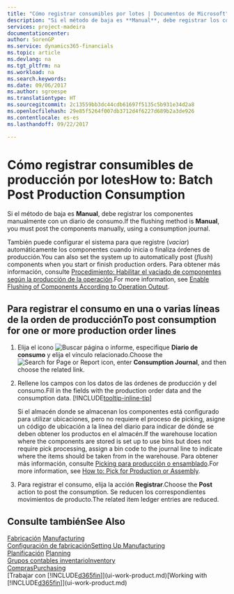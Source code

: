 ```yaml
---
title: "Cómo registrar consumibles por lotes | Documentos de Microsoft"
description: "Si el método de baja es **Manual**, debe registrar los componentes manualmente con un diario de consumo."
services: project-madeira
documentationcenter: 
author: SorenGP
ms.service: dynamics365-financials
ms.topic: article
ms.devlang: na
ms.tgt_pltfrm: na
ms.workload: na
ms.search.keywords: 
ms.date: 09/06/2017
ms.author: sgroespe
ms.translationtype: HT
ms.sourcegitcommit: 2c13559bb3dc44cdb61697f5135c5b931e34d2a8
ms.openlocfilehash: 29e85f5264f007db3712d4f6227d689b2a3de926
ms.contentlocale: es-es
ms.lasthandoff: 09/22/2017

---
```

# <a name="how-to-batch-post-production-consumption"></a><span data-ttu-id="6c147-103">Cómo registrar consumibles de producción por lotes</span><span class="sxs-lookup"><span data-stu-id="6c147-103">How to: Batch Post Production Consumption</span></span>
<span data-ttu-id="6c147-104">Si el método de baja es **Manual**, debe registrar los componentes manualmente con un diario de consumo.</span><span class="sxs-lookup"><span data-stu-id="6c147-104">If the flushing method is **Manual**, you must post the components manually, using a consumption journal.</span></span>

<span data-ttu-id="6c147-105">También puede configurar el sistema para que registre (*vaciar*) automáticamente los componentes cuando inicia o finaliza órdenes de producción.</span><span class="sxs-lookup"><span data-stu-id="6c147-105">You can also set the system up to automatically post (*flush*) components when you start or finish production orders.</span></span> <span data-ttu-id="6c147-106">Para obtener más información, consulte [Procedimiento: Habilitar el vaciado de componentes según la producción de la operación](production-how-to-flush-components-according-to-operation-output.md).</span><span class="sxs-lookup"><span data-stu-id="6c147-106">For more information, see [Enable Flushing of Components According to Operation Output](production-how-to-flush-components-according-to-operation-output.md).</span></span>

## <a name="to-post-consumption-for-one-or-more-production-order-lines"></a><span data-ttu-id="6c147-107">Para registrar el consumo en una o varias líneas de la orden de producción</span><span class="sxs-lookup"><span data-stu-id="6c147-107">To post consumption for one or more production order lines</span></span>  
1.  <span data-ttu-id="6c147-108">Elija el icono ![Buscar página o informe](media/ui-search/search_small.png "icono Buscar página o informe"), especifique **Diario de consumo** y elija el vínculo relacionado.</span><span class="sxs-lookup"><span data-stu-id="6c147-108">Choose the ![Search for Page or Report](media/ui-search/search_small.png "Search for Page or Report icon") icon, enter **Consumption Journal**, and then choose the related link.</span></span>  
2.  <span data-ttu-id="6c147-109">Rellene los campos con los datos de las órdenes de producción y del consumo.</span><span class="sxs-lookup"><span data-stu-id="6c147-109">Fill in the fields with the production order data and the consumption data.</span></span> [!INCLUDE[tooltip-inline-tip](includes/tooltip-inline-tip_md.md)]  

    <span data-ttu-id="6c147-110">Si el almacén donde se almacenan los componentes está configurado para utilizar ubicaciones, pero no requiere el proceso de picking, asigne un código de ubicación a la línea del diario para indicar de dónde se deben obtener los productos en el almacén.</span><span class="sxs-lookup"><span data-stu-id="6c147-110">If the warehouse location where the components are stored is set up to use bins but does not require pick processing, assign a bin code to the journal line to indicate where the items should be taken from in the warehouse.</span></span> <span data-ttu-id="6c147-111">Para obtener más información, consulte [Picking para producción o ensamblado](warehouse-how-to-pick-for-production.md).</span><span class="sxs-lookup"><span data-stu-id="6c147-111">For more information, see [How to: Pick for Production or Assembly](warehouse-how-to-pick-for-production.md).</span></span>  
3.  <span data-ttu-id="6c147-112">Para registrar el consumo, elija la acción **Registrar**.</span><span class="sxs-lookup"><span data-stu-id="6c147-112">Choose the **Post** action to post the consumption.</span></span> <span data-ttu-id="6c147-113">Se reducen los correspondientes movimientos de producto.</span><span class="sxs-lookup"><span data-stu-id="6c147-113">The related item ledger entries are reduced.</span></span>

## <a name="see-also"></a><span data-ttu-id="6c147-114">Consulte también</span><span class="sxs-lookup"><span data-stu-id="6c147-114">See Also</span></span>  
<span data-ttu-id="6c147-115">[Fabricación](production-manage-manufacturing.md)  </span><span class="sxs-lookup"><span data-stu-id="6c147-115">[Manufacturing](production-manage-manufacturing.md)  </span></span>  
[<span data-ttu-id="6c147-116">Configuración de fabricación</span><span class="sxs-lookup"><span data-stu-id="6c147-116">Setting Up Manufacturing</span></span>](production-configure-production-processes.md)  
<span data-ttu-id="6c147-117">[Planificación](production-planning.md)    </span><span class="sxs-lookup"><span data-stu-id="6c147-117">[Planning](production-planning.md)    </span></span>  
[<span data-ttu-id="6c147-118">Grupos contables inventario</span><span class="sxs-lookup"><span data-stu-id="6c147-118">Inventory</span></span>](inventory-manage-inventory.md)  
[<span data-ttu-id="6c147-119">Compras</span><span class="sxs-lookup"><span data-stu-id="6c147-119">Purchasing</span></span>](purchasing-manage-purchasing.md)  
<span data-ttu-id="6c147-120">[Trabajar con [!INCLUDE[d365fin](includes/d365fin_md.md)]](ui-work-product.md)</span><span class="sxs-lookup"><span data-stu-id="6c147-120">[Working with [!INCLUDE[d365fin](includes/d365fin_md.md)]](ui-work-product.md)</span></span>

